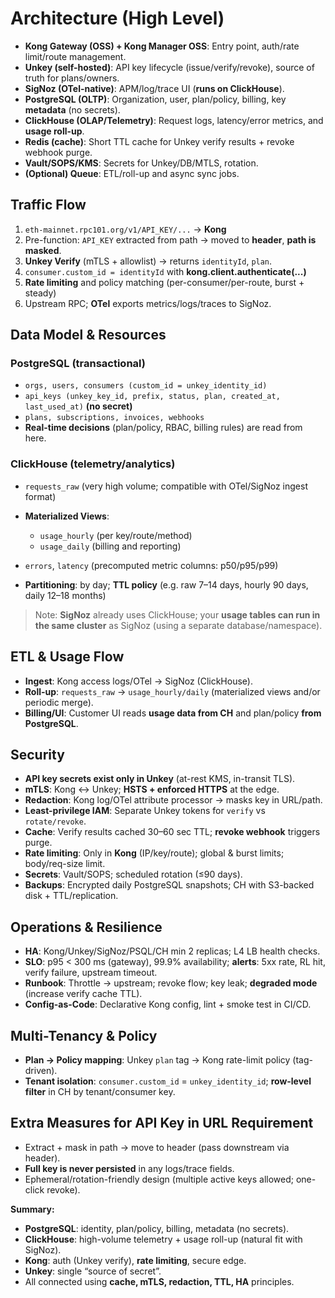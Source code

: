 # Architecture (High Level)

* **Kong Gateway (OSS) + Kong Manager OSS**: Entry point, auth/rate limit/route management.
* **Unkey (self-hosted)**: API key lifecycle (issue/verify/revoke), source of truth for plans/owners.
* **SigNoz (OTel-native)**: APM/log/trace UI (**runs on ClickHouse**).
* **PostgreSQL (OLTP)**: Organization, user, plan/policy, billing, key **metadata** (no secrets).
* **ClickHouse (OLAP/Telemetry)**: Request logs, latency/error metrics, and **usage roll-up**.
* **Redis (cache)**: Short TTL cache for Unkey verify results + revoke webhook purge.
* **Vault/SOPS/KMS**: Secrets for Unkey/DB/MTLS, rotation.
* **(Optional) Queue**: ETL/roll-up and async sync jobs.

## Traffic Flow

1. `eth-mainnet.rpc101.org/v1/API_KEY/...` → **Kong**
2. Pre-function: `API_KEY` extracted from path → moved to **header**, **path is masked**.
3. **Unkey Verify** (mTLS + allowlist) → returns `identityId`, `plan`.
4. `consumer.custom_id = identityId` with **kong.client.authenticate(...)**
5. **Rate limiting** and policy matching (per-consumer/per-route, burst + steady)
6. Upstream RPC; **OTel** exports metrics/logs/traces to SigNoz.

## Data Model & Resources

### PostgreSQL (transactional)

* `orgs, users, consumers (custom_id = unkey_identity_id)`
* `api_keys (unkey_key_id, prefix, status, plan, created_at, last_used_at)` **(no secret)**
* `plans, subscriptions, invoices, webhooks`
* **Real-time decisions** (plan/policy, RBAC, billing rules) are read from here.

### ClickHouse (telemetry/analytics)

* `requests_raw` (very high volume; compatible with OTel/SigNoz ingest format)
* **Materialized Views**:

  * `usage_hourly` (per key/route/method)
  * `usage_daily` (billing and reporting)
* `errors`, `latency` (precomputed metric columns: p50/p95/p99)
* **Partitioning**: by day; **TTL policy** (e.g. raw 7–14 days, hourly 90 days, daily 12–18 months)

> Note: **SigNoz** already uses ClickHouse; your **usage tables can run in the same cluster** as SigNoz (using a separate database/namespace).

## ETL & Usage Flow

* **Ingest**: Kong access logs/OTel → SigNoz (ClickHouse).
* **Roll-up**: `requests_raw` → `usage_hourly/daily` (materialized views and/or periodic merge).
* **Billing/UI**: Customer UI reads **usage data from CH** and plan/policy **from PostgreSQL**.

## Security

* **API key secrets exist only in Unkey** (at-rest KMS, in-transit TLS).
* **mTLS**: Kong ↔ Unkey; **HSTS + enforced HTTPS** at the edge.
* **Redaction**: Kong log/OTel attribute processor → masks key in URL/path.
* **Least-privilege IAM**: Separate Unkey tokens for `verify` vs `rotate/revoke`.
* **Cache**: Verify results cached 30–60 sec TTL; **revoke webhook** triggers purge.
* **Rate limiting**: Only in **Kong** (IP/key/route); global & burst limits; body/req-size limit.
* **Secrets**: Vault/SOPS; scheduled rotation (≤90 days).
* **Backups**: Encrypted daily PostgreSQL snapshots; CH with S3-backed disk + TTL/replication.

## Operations & Resilience

* **HA**: Kong/Unkey/SigNoz/PSQL/CH min 2 replicas; L4 LB health checks.
* **SLO**: p95 < 300 ms (gateway), 99.9% availability; **alerts**: 5xx rate, RL hit, verify failure, upstream timeout.
* **Runbook**: Throttle → upstream; revoke flow; key leak; **degraded mode** (increase verify cache TTL).
* **Config-as-Code**: Declarative Kong config, lint + smoke test in CI/CD.

## Multi-Tenancy & Policy

* **Plan → Policy mapping**: Unkey `plan` tag → Kong rate-limit policy (tag-driven).
* **Tenant isolation**: `consumer.custom_id` = `unkey_identity_id`; **row-level filter** in CH by tenant/consumer key.

## Extra Measures for API Key in URL Requirement

* Extract + mask in path → move to header (pass downstream via header).
* **Full key is never persisted** in any logs/trace fields.
* Ephemeral/rotation-friendly design (multiple active keys allowed; one-click revoke).

**Summary:**

* **PostgreSQL**: identity, plan/policy, billing, metadata (no secrets).
* **ClickHouse**: high-volume telemetry + usage roll-up (natural fit with SigNoz).
* **Kong**: auth (Unkey verify), **rate limiting**, secure edge.
* **Unkey**: single “source of secret”.
* All connected using **cache, mTLS, redaction, TTL, HA** principles.
